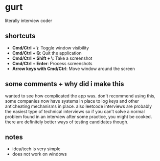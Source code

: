 # gurt

literally interview coder

## shortcuts

- **Cmd/Ctrl + \\**: Toggle window visibility
- **Cmd/Ctrl + Q**: Quit the application
- **Cmd/Ctrl + Shift + \\**: Take a screenshot
- **Cmd/Ctrl + Enter**: Process screenshots
- **Arrow keys with Cmd/Ctrl**: Move window around the screen

## some comments + why did i make this

wanted to see how complicated the app was. don't recommend using this, some companies now have systems in place to log keys and other anticheating mechanisms in place. also leetcode interviews are probably the easiest type of technical interviews so if you can't solve a normal problem found in an interview after some practice, you might be cooked. there are definitely better ways of testing candidates though.

## notes

- idea/tech is very simple
- does not work on windows
